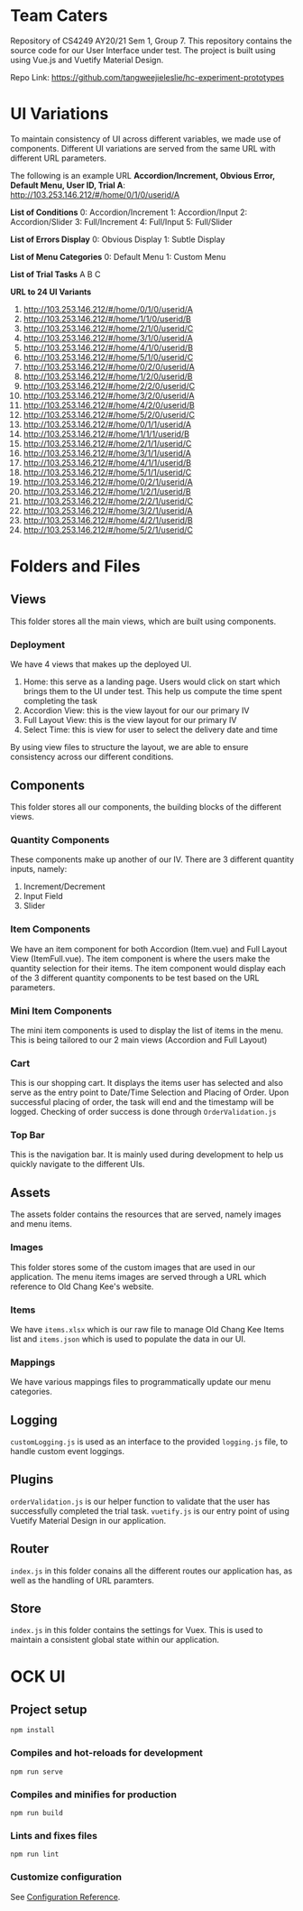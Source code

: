 # Team Caters

Repository of CS4249 AY20/21 Sem 1, Group 7.
This repository contains the source code for our User Interface under test.
The project is built using using Vue.js and Vuetify Material Design.

Repo Link: https://github.com/tangweejieleslie/hc-experiment-prototypes

# UI Variations
To maintain consistency of UI across different variables, we made use of components. 
Different UI variations are served from the same URL with different URL parameters. 

The following is an example URL
**Accordion/Increment, Obvious Error, Default Menu, User ID, Trial A**: http://103.253.146.212/#/home/0/1/0/userid/A

**List of Conditions**
0: Accordion/Increment
1: Accordion/Input
2: Accordion/Slider
3: Full/Increment
4: Full/Input
5: Full/Slider

**List of Errors Display**
0: Obvious Display
1: Subtle Display

**List of Menu Categories**
0: Default Menu
1: Custom Menu

**List of Trial Tasks**
A
B
C

**URL to 24 UI Variants**

 1. http://103.253.146.212/#/home/0/1/0/userid/A
 2. http://103.253.146.212/#/home/1/1/0/userid/B
 3. http://103.253.146.212/#/home/2/1/0/userid/C
 4. http://103.253.146.212/#/home/3/1/0/userid/A
 5. http://103.253.146.212/#/home/4/1/0/userid/B
 6. http://103.253.146.212/#/home/5/1/0/userid/C
 7. http://103.253.146.212/#/home/0/2/0/userid/A
 8. http://103.253.146.212/#/home/1/2/0/userid/B
 9. http://103.253.146.212/#/home/2/2/0/userid/C
 10. http://103.253.146.212/#/home/3/2/0/userid/A
 11. http://103.253.146.212/#/home/4/2/0/userid/B
 12. http://103.253.146.212/#/home/5/2/0/userid/C
 13. http://103.253.146.212/#/home/0/1/1/userid/A
 14. http://103.253.146.212/#/home/1/1/1/userid/B
 15. http://103.253.146.212/#/home/2/1/1/userid/C
 16. http://103.253.146.212/#/home/3/1/1/userid/A
 17. http://103.253.146.212/#/home/4/1/1/userid/B
 18. http://103.253.146.212/#/home/5/1/1/userid/C
 19. http://103.253.146.212/#/home/0/2/1/userid/A
 20. http://103.253.146.212/#/home/1/2/1/userid/B
 21. http://103.253.146.212/#/home/2/2/1/userid/C
 22. http://103.253.146.212/#/home/3/2/1/userid/A
 23. http://103.253.146.212/#/home/4/2/1/userid/B
 24. http://103.253.146.212/#/home/5/2/1/userid/C

# Folders and Files

## Views

This folder stores all the main views, which are built using components. 
### Deployment
We have 4 views that makes up the deployed UI. 

 1. Home: this serve as a landing page. Users would click on start which brings them to the UI under test. This help us compute the time spent completing the task
 2. Accordion View: this is the view layout for our our primary IV
 3. Full Layout View: this is the view layout for our primary IV
 4. Select Time: this is view for user to select the delivery date and time

By using view files to structure the layout, we are able to ensure consistency across our different conditions.

## Components
This folder stores all our components, the building blocks of the different views. 

### Quantity Components
These components make up another of our IV. There are 3 different quantity inputs, namely:

 1. Increment/Decrement
 2. Input Field
 3. Slider

### Item Components
We have an item component for both Accordion (Item.vue) and Full Layout View (ItemFull.vue). The item component is where the users make the quantity selection for their items. The item component would display each of the 3 different quantity components to be test based on the URL parameters. 

### Mini Item Components
The mini item components is used to display the list of items in the menu. This is being tailored to our 2 main views (Accordion and Full Layout)

### Cart
This is our shopping cart. It displays the items user has selected and also serve as the entry point to Date/Time Selection and Placing of Order. Upon successful placing of order, the task will end and the timestamp will be logged. Checking of order success is done through `OrderValidation.js`

### Top Bar
This is the navigation bar. It is mainly used during development to help us quickly navigate to the different UIs.


## Assets
The assets folder contains the resources that are served, namely images and menu items. 

### Images
This folder stores some of the custom images that are used in our application. The menu items images are served through a URL which reference to Old Chang Kee's website. 

### Items
We have `items.xlsx` which is our raw file to manage Old Chang Kee Items list and `items.json` which is used to populate the data in our UI. 

### Mappings
We have various mappings files to programmatically update our menu categories.   

## Logging

`customLogging.js` is used as an interface to the provided `logging.js` file, to handle custom event loggings. 


## Plugins
`orderValidation.js` is our helper function to validate that the user has successfully completed the trial task.
`vuetify.js` is our entry point of using Vuetify Material Design in our application.

## Router
`index.js` in this folder conains all the different routes our application has, as well as the handling of URL paramters. 

## Store
`index.js` in this folder contains the settings for Vuex. This is used to maintain a consistent global state within our application.


# OCK UI

## Project setup
```
npm install
```

### Compiles and hot-reloads for development
```
npm run serve
```

### Compiles and minifies for production
```
npm run build
```

### Lints and fixes files
```
npm run lint
```

### Customize configuration
See [Configuration Reference](https://cli.vuejs.org/config/).

